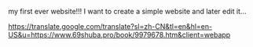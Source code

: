  my first ever website!!!
I want to create a simple website and later edit it... 




https://translate.google.com/translate?sl=zh-CN&tl=en&hl=en-US&u=https://www.69shuba.pro/book/9979678.htm&client=webapp
